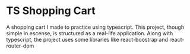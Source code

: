 # TS Shopping Cart

A shopping cart I made to practice using typescript. This project, though simple in escense, is structured as a real-life application.
Along with typescript, the project uses some libraries like react-boostrap and react-router-dom